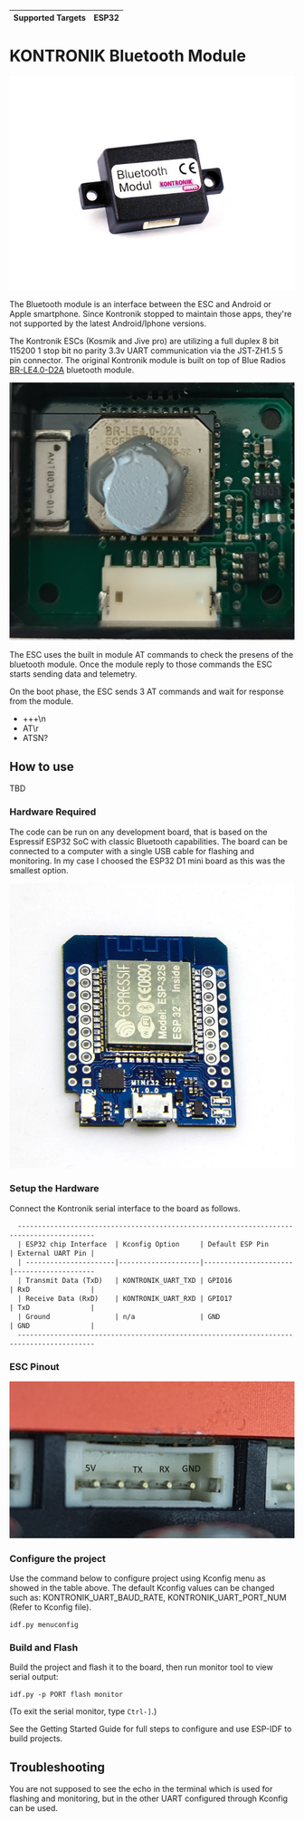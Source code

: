 | Supported Targets | ESP32 |
| ----------------- | ----- |

# KONTRONIK Bluetooth Module

![image](images/Kontronik_Bluetooth_Modul.jpg)

The Bluetooth module is an interface between the ESC and Android or Apple smartphone.
Since Kontronik stopped to maintain those apps, they're not supported by the latest Android/Iphone versions.

The Kontronik ESCs (Kosmik and Jive pro) are utilizing a full duplex 8 bit 115200 1 stop bit no parity 3.3v UART communication via the JST-ZH1.5 5 pin connector.
The original Kontronik module is built on top of Blue Radios [BR-LE4.0-D2A](https://www.blueradios.com/hardware_LE4.0-D2.htm) bluetooth module. 

![image](images/bluetooth_interior2.jpg)

The ESC uses the built in module AT commands to check the presens of the bluetooth module.
Once the module reply to those commands the ESC starts sending data and telemetry.

On the boot phase, the ESC sends 3 AT commands and wait for response from the module.
* +++\n
* AT\r
* ATSN?


## How to use
TBD

### Hardware Required

The code can be run on any development board, that is based on the Espressif ESP32 SoC with classic Bluetooth capabilities. The board can be connected to a computer with a single USB cable for flashing and monitoring.
In my case I choosed the ESP32 D1 mini board as this was the smallest option.

![image](images/esp32-d1-board.png)


### Setup the Hardware

Connect the Kontronik serial interface to the board as follows.

```
  -----------------------------------------------------------------------------------------
  | ESP32 chip Interface  | Kconfig Option     | Default ESP Pin      | External UART Pin |
  | ----------------------|--------------------|----------------------|--------------------
  | Transmit Data (TxD)   | KONTRONIK_UART_TXD | GPIO16               | RxD               |
  | Receive Data (RxD)    | KONTRONIK_UART_RXD | GPIO17               | TxD               |
  | Ground                | n/a                | GND                  | GND               |
  -----------------------------------------------------------------------------------------
```

### ESC Pinout

![image](images/esc-pinout.jpg)

### Configure the project

Use the command below to configure project using Kconfig menu as showed in the table above.
The default Kconfig values can be changed such as: KONTRONIK_UART_BAUD_RATE, KONTRONIK_UART_PORT_NUM (Refer to Kconfig file).
```
idf.py menuconfig
```

### Build and Flash

Build the project and flash it to the board, then run monitor tool to view serial output:

```
idf.py -p PORT flash monitor
```

(To exit the serial monitor, type ``Ctrl-]``.)

See the Getting Started Guide for full steps to configure and use ESP-IDF to build projects.


## Troubleshooting

You are not supposed to see the echo in the terminal which is used for flashing and monitoring, but in the other UART configured through Kconfig can be used.

